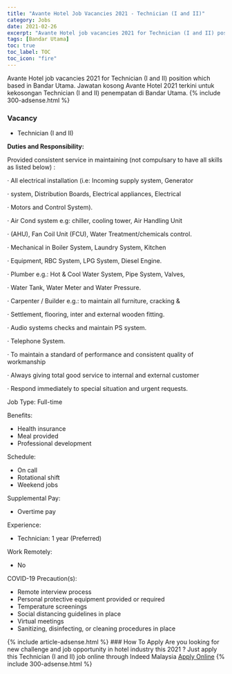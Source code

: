 ```yaml
---
title: "Avante Hotel Job Vacancies 2021 - Technician (I and II)" 
category: Jobs 
date: 2021-02-26 
excerpt: "Avante Hotel job vacancies 2021 for Technician (I and II) position which based in Bandar Utama. Jawatan kosong Avante Hotel 2021 terkini untuk kekosongan Technician (I and II) penempatan di Bandar Utama" 
tags: [Bandar Utama] 
toc: true 
toc_label: TOC 
toc_icon: "fire" 
--- 
```


Avante Hotel job vacancies 2021 for Technician (I and II) position which based in Bandar Utama. Jawatan kosong Avante Hotel 2021 terkini untuk kekosongan Technician (I and II) penempatan di Bandar Utama. 
{% include 300-adsense.html %} 
### Vacancy 
- Technician (I and II) 
<div><p><b>Duties and Responsibility: </b></p><p>Provided consistent service in maintaining (not compulsary to have all skills as listed below) :</p><p>&#183; All electrical installation (i.e: Incoming supply system, Generator</p><p>&#183; system, Distribution Boards, Electrical appliances, Electrical</p><p>&#183; Motors and Control System).</p><p>&#183; Air Cond system e.g: chiller, cooling tower, Air Handling Unit</p><p>&#183; (AHU), Fan Coil Unit (FCU), Water Treatment/chemicals control.</p><p>&#183; Mechanical in Boiler System, Laundry System, Kitchen</p><p>&#183; Equipment, RBC System, LPG System, Diesel Engine.</p><p>&#183; Plumber e.g.: Hot &amp; Cool Water System, Pipe System, Valves,</p><p>&#183; Water Tank, Water Meter and Water Pressure.</p><p>&#183; Carpenter / Builder e.g.: to maintain all furniture, cracking &amp;</p><p>&#183; Settlement, flooring, inter and external wooden fitting.</p><p>&#183; Audio systems checks and maintain PS system.</p><p>&#183; Telephone System.</p><p>&#183; To maintain a standard of performance and consistent quality of workmanship</p><p>&#183; Always giving total good service to internal and external customer</p><p>&#183; Respond immediately to special situation and urgent requests.</p><p>Job Type: Full-time</p><p>Benefits:</p><ul><li>Health insurance</li><li>Meal provided</li><li>Professional development</li></ul><p>Schedule:</p><ul><li>On call</li><li>Rotational shift</li><li>Weekend jobs</li></ul><p>Supplemental Pay:</p><ul><li>Overtime pay</li></ul><p>Experience:</p><ul><li>Technician: 1 year (Preferred)</li></ul><p>Work Remotely:</p><ul><li>No</li></ul><p>COVID-19 Precaution(s):</p><ul><li>Remote interview process</li><li>Personal protective equipment provided or required</li><li>Temperature screenings</li><li>Social distancing guidelines in place</li><li>Virtual meetings</li><li>Sanitizing, disinfecting, or cleaning procedures in place</li></ul></div> 
{% include article-adsense.html %} 
### How To Apply 
Are you looking for new challenge and job opportunity in hotel industry this 2021 ?
Just apply this Technician (I and II) job online through Indeed Malaysia 
<a href="https://malaysia.indeed.com/viewjob?jk=9f1ac1f9cb5cdd3c" class="btn btn--info" target="_blank" rel="nofollow noopenner">Apply Online</a> 
{% include 300-adsense.html %} 